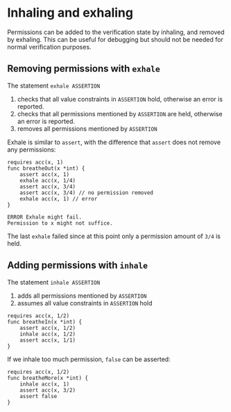 # Inhaling and exhaling

Permissions can be added to the verification state by inhaling, and removed by exhaling.
This can be useful for debugging but should not be needed for normal verification purposes.

## Removing permissions with `exhale`
The statement `exhale ASSERTION`
1. checks that all value constraints in `ASSERTION` hold, otherwise an error is reported.
2. checks that all permissions mentioned by `ASSERTION` are held, otherwise an error is reported.
3. removes all permissions mentioned by `ASSERTION`

Exhale is similar to `assert`, with the difference that `assert` does not remove any permissions:
``` gobra
requires acc(x, 1)
func breatheOut(x *int) {
	assert acc(x, 1)
	exhale acc(x, 1/4)
	assert acc(x, 3/4)
	assert acc(x, 3/4) // no permission removed
	exhale acc(x, 1) // error
}
```
``` text
ERROR Exhale might fail. 
Permission to x might not suffice.
```
The last `exhale` failed since at this point only a permission amount of `3/4` is held.

## Adding permissions with `inhale`
The statement `inhale ASSERTION`
1. adds all permissions mentioned by `ASSERTION`
2. assumes all value constraints in `ASSERTION` hold


``` gobra
requires acc(x, 1/2)
func breatheIn(x *int) {
	assert acc(x, 1/2)
	inhale acc(x, 1/2)
	assert acc(x, 1/1)
}
```

If we inhale too much permission, `false` can be asserted:
``` gobra
requires acc(x, 1/2)
func breatheMore(x *int) {
	inhale acc(x, 1)
	assert acc(x, 3/2)
	assert false
}
```

<!-- we did postpone introducing `assume` -->
<!--
Inhale is similar to `assume`, with the difference that `assume` does not add any permissions.
Assuming permission is held in a state where it is not yields a contradiction:
``` gobra
func contradiction(x *int) {
	assert acc(x, 0)
	assume acc(x, 1/2)
	assert false
}
```
-->

<!-- ## References -->
<!-- [Viper Tutorial](https://viper.ethz.ch/tutorial/#inhale-and-exhale) -->
